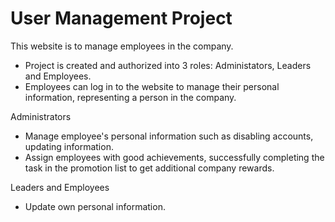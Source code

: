 # User Management Project


This website is to manage employees in the company.

- Project is created and authorized into 3 roles: Administators, Leaders and Employees.
- Employees can log in to the website to manage their personal information, representing a person in the company. 

Administrators
  - Manage employee's personal information such as disabling accounts, updating information.
  - Assign employees with good achievements, successfully completing the task in the promotion list to get additional company rewards.
  
Leaders and Employees
  - Update own personal information.
